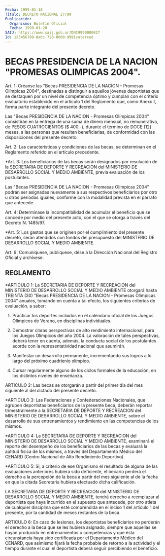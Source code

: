 ```yaml
---
Fecha: 1999-01-18
Título: DECRETO NACIONAL 27/99
Publicación:
  Organismo: Boletín Oficial
  Fecha: 1999-01-20
SAIJ: https://www.saij.gob.ar/DN19990000027
Id: 123456789-0abc-720-0000-9991soterced
---
```

# BECAS PRESIDENCIA DE LA NACION "PROMESAS OLIMPICAS 2004".

<a id="1"></a>
Art. 1: Créanse las "Becas PRESIDENCIA DE LA NACION - Promesas Olímpicas  2004",  destinadas   a  distinguir  a  aquellos  jóvenes deportistas que se destaquen por  un  nivel de competencia óptimo y cumplan con el criterio evaluatorio establecido  en  el  artículo 1 del  Reglamento  que,  como  Anexo  I,  forma  parte integrante del presente decreto.

Las  "Becas  PRESIDENCIA  DE  LA NACION - Promesas Olímpicas  2004" consistirán  en  la  entrega de una  suma  de  dinero  mensual,  no remunerativa, de PESOS  CUATROCIENTOS ($ 400.-), durante el término de DOCE (12) meses, a las  personas  que resulten beneficiarias, de conformidad    con   las  disposiciones  del  presente  decreto.

<a id="2"></a>
Art.  2: Las  características y condiciones  de  las  becas,  se determinan en el Reglamento  referido  en  el  artículo  precedente.

<a id="3"></a>
*Art.  3: Los  beneficiarios  de  las  becas serán designados por resolución de la SECRETARIA DE DEPORTE Y RECREACION del MINISTERIO DE DESARROLLO SOCIAL Y MEDIO AMBIENTE, previa evaluación de los postulantes.

Las  "Becas  PRESIDENCIA  DE  LA  NACION - Promesas Olímpicas 2004" podrán ser asignadas nuevamente a sus respectivos beneficiarios por otro u otros períodos iguales, conforme  con  la modalidad prevista en el párrafo que antecede.

<a id="4"></a>
Art. 4: Determínase la incompatibilidad de acumular  el  beneficio que se concede por medio del presente acto, con el que se otorga  a través del Decreto N. 1485/97.

<a id="5"></a>
*Art.  5: Los gastos que se originen por el cumplimiento  del presente decreto,  serán  atendidos con fondos del presupuesto del MINISTERIO DE DESARROLLO SOCIAL Y MEDIO AMBIENTE.

<a id="6"></a>
Art. 6: Comuníquese, publíquese, dése a la Dirección Nacional del Registro  Oficial  y  archívese.

## REGLAMENTO

<a id="1"></a>
*ARTICULO 1: La SECRETARIA DE DEPORTE Y RECREACION del MINISTERIO DE DESARROLLO SOCIAL Y MEDIO AMBIENTE otorgará hasta TREINTA (30) "Becas PRESIDENCIA DE LA NACION - Promesas  Olímpicas 2004" anuales, tomando en cuenta a tal efecto, los siguientes criterios de evaluación, a saber:

1) Practicar los deportes incluidos en el calendario oficial de los Juegos Olímpicos de Verano, en disciplinas individuales.

2) Demostrar claras perspectivas de alto rendimiento internacional, para los Juegos  Olímpicos  del  año  2004.  La valoración de tales perspectivas, deberá tener en cuenta, además, la conducta social de los  postulantes  acorde  con  la  representatividad  nacional  que asumirán.

3) Manifestar un desarrollo permanente,  incrementando sus logros a lo largo del próximo cuadrienio olímpico.

4)  Cursar  regularmente  alguno  de  los  ciclos  formales  de  la educación, en los distintos niveles de enseñanza.

<a id="2"></a>
ARTICULO 2: Las becas se otorgarán a partir del primer día del mes siguiente al del dictado del presente decreto.

<a id="3"></a>
*ARTICULO 3: Las Federaciones y Confederaciones Nacionales, que agrupen deportistas beneficiarios de la presente beca, deberán reportar trimestralmente a la SECRETARIA DE DEPORTE Y RECREACION del MINISTERIO DE DESARROLLO SOCIAL Y MEDIO AMBIENTE, sobre el desarrollo de sus entrenamientos y rendimiento en las competencias de los mismos.

<a id="4"></a>
*ARTICULO 4: La SECRETARIA DE DEPORTE Y RECREACION del MINISTERIO DE DESARROLLO SOCIAL Y MEDIO AMBIENTE, examinará el reporte del desempeño de los beneficiarios de las becas y evaluará la aptitud física de los mismos, a través del Departamento Médico del CENARD (Centro Nacional de Alto Rendimiento Deportivo).

<a id="5"></a>
*ARTICULO 5: Si, a criterio de ese Organismo el resultado de alguna de las evaluaciones  anteriores  hubiera  sido  deficiente, el becario perderá  el derecho a la percepción de la beca  a  partir  del  mes siguiente  al  de  la  fecha  en  que  la citada Secretaría hubiera efectuado dicha calificación.

LA SECRETARIA DE DEPORTE Y RECREACION del MINISTERIO DE DESARROLLO SOCIAL Y MEDIO AMBIENTE, tendrá derecho a reemplazar al deportista que haya incurrido en el supuesto que antecede, por otro atleta de cualquier disciplina que esté comprendida en el inciso 1 del artículo 1 del presente, por la cantidad de meses restantes de la beca.

<a id="6"></a>
ARTICULO 6: En caso de lesiones, los deportistas beneficiarios no perderán el derecho a la beca que se les hubiera asignado, siempre que aquellas se hayan producido en entrenamientos o competencias  y que ésta circunstancia haya sido certificada por el Departamento Médico del  CENARD, que asimismo fijará la fecha probable de retorno a  la actividad  y  el tiempo durante el cual el deportista deberá seguir percibiendo el beneficio.